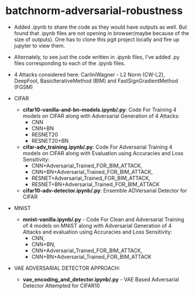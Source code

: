 # batchnorm-adversarial-robustness

- Added .ipynb to share the code as they would have outputs as well. But found that .ipynb files are not opening in browser(maybe because of the size of outputs).
One has to clone this pgit project locally and fire up jupyter to view them.

- Alternately, to see just the code written in .ipynb files, I've added .py files corresponding to each of the .ipynb files.

- 4 Attacks considered here: CarliniWagner - L2 Norm (CW-L2), DeepFool, BasicIterativeMethod (BIM) and FastSignGradientMethod (FGSM)

- CIFAR
  - <b>cifar10-vanilla-and-bn-models.ipynb/.py</b>: Code For Training 4 models on CIFAR along with Adversarial Generation of 4 Attacks: 
    - CNN
    - CNN+BN
    - RESNET20
    - RESNET20+BN
  - <b>cifar-adv_training.ipynb/.py</b>: Code For Adversarial Training 4 models on CIFAR along with Evaluation using Accuracies and Loss Sensitivity:
    - CNN+Adversarial_Trained_FOR_BIM_ATTACK, 
    - CNN+BN+Adversarial_Trained_FOR_BIM_ATTACK, 
    - RESNET+Adversarial_Trained_FOR_BIM_ATTACK, 
    - RESNET+BN+Adversarial_Trained_FOR_BIM_ATTACK
  - <b>cifar10-adv-detector.ipynb/.py</b>: Ensemble ADVersarial Detector for CIFAR
- MNIST
  - <b>mnist-vanilla.ipynb/.py</b> - Code For Clean and Adversarial Training of 4 models on MNIST along with Adversarial Generation of 4 Attacks and evaluation using Accuracies and Loss Sensitivity: 
    - CNN, 
    - CNN+BN, 
    - CNN+Adversarial_Trained_FOR_BIM_ATTACK, 
    - CNN+BN+Adversarial_Trained_FOR_BIM_ATTACK
- VAE ADVERSARIAL DETECTOR APPROACH: 
  - <b>vae_encoding_and_detector.ipynb/.py</b> - VAE Based Adversarial Detector Attempted for CIFAR10
